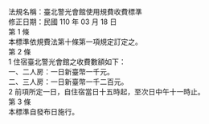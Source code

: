 法規名稱：臺北警光會館使用規費收費標準  
修正日期：民國 110 年 03 月 18 日  
第 1 條  
本標準依規費法第十條第一項規定訂定之。  
第 2 條  
1 住宿臺北警光會館之收費數額如下：  
一、二人房：一日新臺幣一千元。  
二、三人房：一日新臺幣一千二百元。  
2 前項所定一日，自住宿當日十五時起，至次日中午十一時止。  
第 3 條  
本標準自發布日施行。  


